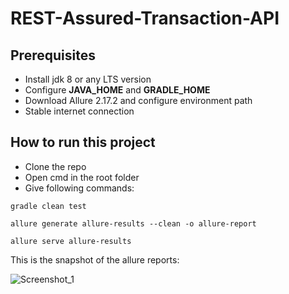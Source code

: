 # REST-Assured-Transaction-API
## Prerequisites
* Install jdk 8 or any LTS version
* Configure **JAVA_HOME** and **GRADLE_HOME**
* Download Allure 2.17.2 and configure environment path
* Stable internet connection
## How to run this project
* Clone the repo
* Open cmd in the root folder
* Give following commands:
```
gradle clean test
```
```
allure generate allure-results --clean -o allure-report
```
```
allure serve allure-results
```

This is the snapshot of the allure reports:

![Screenshot_1](https://user-images.githubusercontent.com/71173675/152676873-59321129-513a-4a60-991a-da4d12279975.png)
